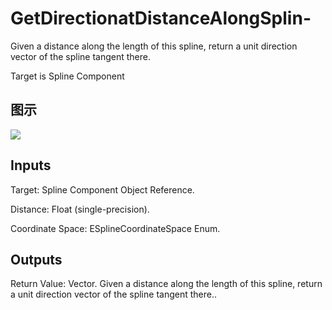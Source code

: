 # GetDirectionatDistanceAlongSplin-

Given a distance along the length of this spline, return a unit direction vector of the spline tangent there.

Target is Spline Component

## 图示

![]($-20221218-21002373.png)

## Inputs

Target: Spline Component Object Reference.

Distance: Float (single-precision).

Coordinate Space: ESplineCoordinateSpace Enum.  

## Outputs

Return Value: Vector. Given a distance along the length of this spline, return a unit direction vector of the spline tangent there..

